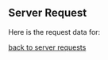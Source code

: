 ## Server Request

Here is the request data for:  <webc-browser-params></webc-browser-params>

[back to server requests](docs/dev/web-components/server-requests)


<webc-api-to-table api_path="/api/server/requests/request-data?return_type=table&request_index=1"  ></webc-api-to-table>




